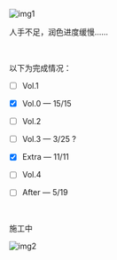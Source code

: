 ![img1](./docs/img1.avif)

人手不足，润色进度缓慢……

​    

以下为完成情况：

- [ ] Vol.1

- [x] Vol.0 — 15/15

- [ ] Vol.2

- [ ] Vol.3 — 3/25 ?

- [x] Extra — 11/11

- [ ] Vol.4

- [ ] After — 5/19

​    

施工中

![img2](./docs/img2.avif)
